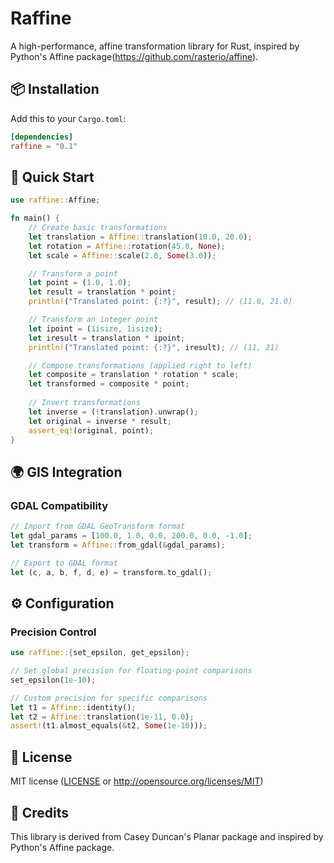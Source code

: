 # Raffine

A high-performance, affine transformation library for Rust, inspired by Python's Affine package(https://github.com/rasterio/affine).

## 📦 Installation

Add this to your `Cargo.toml`:

```toml
[dependencies]
raffine = "0.1"
```

## 🎯 Quick Start

```rust
use raffine::Affine;

fn main() {
    // Create basic transformations
    let translation = Affine::translation(10.0, 20.0);
    let rotation = Affine::rotation(45.0, None);
    let scale = Affine::scale(2.0, Some(3.0));

    // Transform a point
    let point = (1.0, 1.0);
    let result = translation * point;
    println!("Translated point: {:?}", result); // (11.0, 21.0)

    // Transform an integer point
    let ipoint = (1isize, 1isize);
    let iresult = translation * ipoint;
    println!("Translated point: {:?}", iresult); // (11, 21)

    // Compose transformations (applied right to left)
    let composite = translation * rotation * scale;
    let transformed = composite * point;
  
    // Invert transformations
    let inverse = (!translation).unwrap();
    let original = inverse * result;
    assert_eq!(original, point);
}
```

## 🌍 GIS Integration

### GDAL Compatibility

```rust
// Import from GDAL GeoTransform format
let gdal_params = [100.0, 1.0, 0.0, 200.0, 0.0, -1.0];
let transform = Affine::from_gdal(&gdal_params);

// Export to GDAL format
let (c, a, b, f, d, e) = transform.to_gdal();
```

## ⚙️ Configuration

### Precision Control

```rust
use raffine::{set_epsilon, get_epsilon};

// Set global precision for floating-point comparisons
set_epsilon(1e-10);

// Custom precision for specific comparisons
let t1 = Affine::identity();
let t2 = Affine::translation(1e-11, 0.0);
assert!(t1.almost_equals(&t2, Some(1e-10)));
```

## 📄 License

MIT license ([LICENSE](LICENSE) or http://opensource.org/licenses/MIT)

## 🙏 Credits

This library is derived from Casey Duncan's Planar package and inspired by Python's Affine package. 
